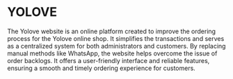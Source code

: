 # YOLOVE
The Yolove website is an online platform created to improve the ordering process for the Yolove online shop. It simplifies the transactions and serves as a centralized system for both administrators and customers. By replacing manual methods like WhatsApp, the website helps overcome the issue of order backlogs. It offers a user-friendly interface and reliable features, ensuring a smooth and timely ordering experience for customers.
